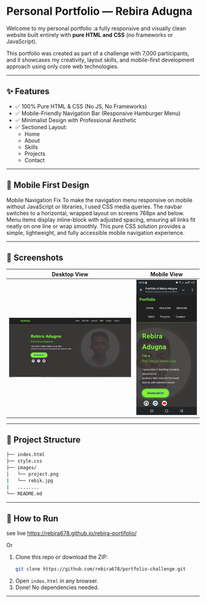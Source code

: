 
# Personal Portfolio — Rebira Adugna

Welcome to my personal portfolio :a fully responsive and visually clean website built entirely with **pure HTML and CSS** (no frameworks or JavaScript).

This portfolio was created as part of a challenge with 7,000 participants, and it showcases my creativity, layout skills, and mobile-first development approach using only core web technologies.

---

## ✨ Features

- ✅ 100% Pure HTML & CSS (No JS, No Frameworks)
- ✅ Mobile-Friendly Navigation Bar (Responsive Hamburger Menu)
- ✅ Minimalist Design with Professional Aesthetic
- ✅ Sectioned Layout:
  - Home
  - About
  - Skills
  - Projects
  - Contact

---

## 📱 Mobile First Design

Mobile Navigation Fix
To make the navigation menu responsive on mobile without JavaScript or libraries, I used CSS media queries. The navbar switches to a horizontal, wrapped layout on screens 768px and below. Menu items display inline-block with adjusted spacing, ensuring all links fit neatly on one line or wrap smoothly. This pure CSS solution provides a simple, lightweight, and fully accessible mobile navigation experience.

---

## 📸 Screenshots

| Desktop View                              | Mobile View |
|--------------                             |-------------|
| ![Desktop](images/Screenshot_desktop.png) | ![Mobile](images/screenshot_mobile.jpg) |


---

## 📁 Project Structure

```bash
├── index.html
├── style.css
├── images/
│   └── project.png
|   └── rebik.jpg
|   ........
└── README.md
```

---

## 🚀 How to Run
see live 
  https://rebira678.github.io/rebira-portifolio/

  Or

1. Clone this repo or download the ZIP:
   ```bash
   git clone https://github.com/rebira678/portfolio-challenge.git
   ```
2. Open `index.html` in any browser.
3. Done! No dependencies needed.

---
